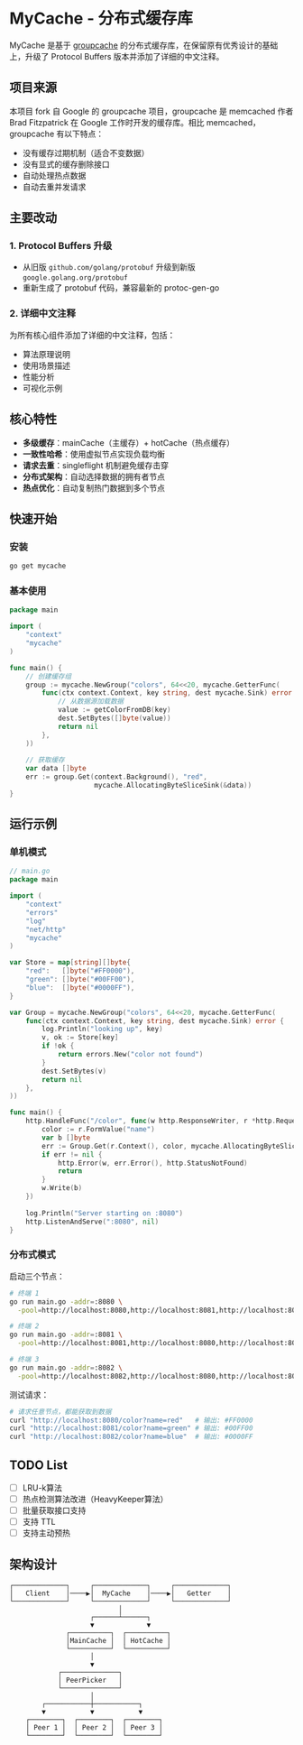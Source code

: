 # MyCache - 分布式缓存库

MyCache 是基于 [groupcache](https://github.com/golang/groupcache) 的分布式缓存库，在保留原有优秀设计的基础上，升级了 Protocol Buffers 版本并添加了详细的中文注释。

## 项目来源

本项目 fork 自 Google 的 groupcache 项目，groupcache 是 memcached 作者 Brad Fitzpatrick 在 Google 工作时开发的缓存库。相比 memcached，groupcache 有以下特点：
- 没有缓存过期机制（适合不变数据）
- 没有显式的缓存删除接口
- 自动处理热点数据
- 自动去重并发请求

## 主要改动

### 1. Protocol Buffers 升级
- 从旧版 `github.com/golang/protobuf` 升级到新版 `google.golang.org/protobuf`
- 重新生成了 protobuf 代码，兼容最新的 protoc-gen-go

### 2. 详细中文注释
为所有核心组件添加了详细的中文注释，包括：
- 算法原理说明
- 使用场景描述
- 性能分析
- 可视化示例

## 核心特性

- **多级缓存**：mainCache（主缓存）+ hotCache（热点缓存）
- **一致性哈希**：使用虚拟节点实现负载均衡
- **请求去重**：singleflight 机制避免缓存击穿
- **分布式架构**：自动选择数据的拥有者节点
- **热点优化**：自动复制热门数据到多个节点

## 快速开始

### 安装

```bash
go get mycache
```

### 基本使用

```go
package main

import (
    "context"
    "mycache"
)

func main() {
    // 创建缓存组
    group := mycache.NewGroup("colors", 64<<20, mycache.GetterFunc(
        func(ctx context.Context, key string, dest mycache.Sink) error {
            // 从数据源加载数据
            value := getColorFromDB(key)
            dest.SetBytes([]byte(value))
            return nil
        },
    ))
    
    // 获取缓存
    var data []byte
    err := group.Get(context.Background(), "red", 
                     mycache.AllocatingByteSliceSink(&data))
}
```

## 运行示例

### 单机模式

```go
// main.go
package main

import (
    "context"
    "errors"
    "log"
    "net/http"
    "mycache"
)

var Store = map[string][]byte{
    "red":   []byte("#FF0000"),
    "green": []byte("#00FF00"),
    "blue":  []byte("#0000FF"),
}

var Group = mycache.NewGroup("colors", 64<<20, mycache.GetterFunc(
    func(ctx context.Context, key string, dest mycache.Sink) error {
        log.Println("looking up", key)
        v, ok := Store[key]
        if !ok {
            return errors.New("color not found")
        }
        dest.SetBytes(v)
        return nil
    },
))

func main() {
    http.HandleFunc("/color", func(w http.ResponseWriter, r *http.Request) {
        color := r.FormValue("name")
        var b []byte
        err := Group.Get(r.Context(), color, mycache.AllocatingByteSliceSink(&b))
        if err != nil {
            http.Error(w, err.Error(), http.StatusNotFound)
            return
        }
        w.Write(b)
    })
    
    log.Println("Server starting on :8080")
    http.ListenAndServe(":8080", nil)
}
```

### 分布式模式

启动三个节点：

```bash
# 终端 1
go run main.go -addr=:8080 \
  -pool=http://localhost:8080,http://localhost:8081,http://localhost:8082

# 终端 2
go run main.go -addr=:8081 \
  -pool=http://localhost:8081,http://localhost:8080,http://localhost:8082

# 终端 3
go run main.go -addr=:8082 \
  -pool=http://localhost:8082,http://localhost:8080,http://localhost:8081
```

测试请求：
```bash
# 请求任意节点，都能获取到数据
curl "http://localhost:8080/color?name=red"   # 输出: #FF0000
curl "http://localhost:8081/color?name=green" # 输出: #00FF00
curl "http://localhost:8082/color?name=blue"  # 输出: #0000FF
```

## TODO List

- [ ] LRU-k算法
- [ ] 热点检测算法改进（HeavyKeeper算法）
- [ ] 批量获取接口支持
- [ ] 支持 TTL
- [ ] 支持主动预热

## 架构设计

```
┌─────────────┐     ┌─────────────┐     ┌─────────────┐
│   Client    │────▶│  MyCache    │────▶│   Getter    │
└─────────────┘     └─────────────┘     └─────────────┘
                           │
                    ┌──────┴──────┐
                    ▼             ▼
              ┌──────────┐  ┌──────────┐
              │MainCache │  │ HotCache │
              └──────────┘  └──────────┘
                    │
                    ▼
            ┌──────────────┐
            │ PeerPicker   │
            └──────────────┘
                    │
        ┌───────────┼───────────┐
        ▼           ▼           ▼
    ┌────────┐  ┌────────┐  ┌────────┐
    │ Peer 1 │  │ Peer 2 │  │ Peer 3 │
    └────────┘  └────────┘  └────────┘
```
